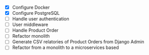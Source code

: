 - [x] Configure Docker 
- [x] Configure PostgreSQL
- [ ] Handle user authentication
- [ ] User middleware
- [ ] Handle Product Order
- [ ] Refactor monolith
- [ ] Generate CSV relatories of Product Orders from Django Admin
- [ ] Refactor from a monolith to a microservices based
